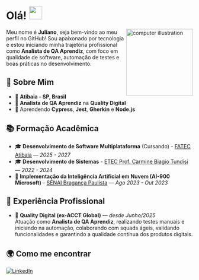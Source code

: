 # Olá! <img src="https://media.giphy.com/media/hvRJCLFzcasrR4ia7z/giphy.gif" width="35">
<img src="https://raw.githubusercontent.com/MicaelliMedeiros/micaellimedeiros/master/image/computer-illustration.png" alt="computer illustration" width="180px" align="right">

Meu nome é **Juliano**, seja bem-vindo ao meu perfil no GitHub! Sou apaixonado por tecnologia e estou iniciando minha trajetória profissional como **Analista de QA Aprendiz**, com foco em qualidade de software, automação de testes e boas práticas no desenvolvimento.

## 🚀 Sobre Mim

- 📍 **Atibaia - SP, Brasil**
- 💼 **Analista de QA Aprendiz** na **Quality Digital**
- 🌱 Aprendendo **Cypress**, **Jest**, **Gherkin** e **Node.js**

## 📚 Formação Acadêmica

- 🎓 **Desenvolvimento de Software Multiplataforma** (Cursando) - [FATEC Atibaia](https://fatecatibaia.edu.br/) — *2025 - 2027*
- 🎓 **Desenvolvimento de Sistemas** - [ETEC Prof. Carmine Biagio Tundisi](https://etec.carmine/) — *2022 - 2024*
- 🧠 **Implementação da Inteligência Artificial em Nuvem (AI-900 Microsoft)** - [SENAI Bragança Paulista](https://sp.senai.br/) — *Ago 2023 - Out 2023*

## 💼 Experiência Profissional

- 🧪 **Quality Digital (ex-ACCT Global)** — *desde Junho/2025*  
  Atuação como **Analista de QA Aprendiz**, realizando testes manuais e iniciando na automação, colaborando com squads ágeis, validando funcionalidades e garantindo a qualidade contínua dos produtos digitais.

## 🌍 Como me encontrar

[<img src="https://img.shields.io/badge/-LinkedIn-%230077B5?style=for-the-badge&logo=linkedin&logoColor=white" alt="LinkedIn">](https://www.linkedin.com/in/sntooosk)